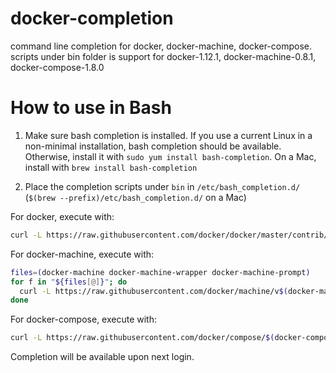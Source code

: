 # docker-completion
command line completion for docker, docker-machine, docker-compose.
scripts under bin folder is support for docker-1.12.1, docker-machine-0.8.1, docker-compose-1.8.0

# How to use in Bash
1. Make sure bash completion is installed. 
If you use a current Linux in a non-minimal installation, bash completion should be available. Otherwise, install it with `sudo yum install bash-completion`. On a Mac, install with `brew install bash-completion`

2. Place the completion scripts under `bin` in `/etc/bash_completion.d/` (`$(brew --prefix)/etc/bash_completion.d/` on a Mac)

For docker, execute with:
```bash
curl -L https://raw.githubusercontent.com/docker/docker/master/contrib/completion/bash/docker > /etc/bash_completion.d/docker
```

For docker-machine, execute with:
```bash
files=(docker-machine docker-machine-wrapper docker-machine-prompt)
for f in "${files[@]}"; do
  curl -L https://raw.githubusercontent.com/docker/machine/v$(docker-machine --version | tr -ds ',' ' ' | awk 'NR==1{print $(3)}')/contrib/completion/bash/$f.bash > /etc/bash_completion.d/$f
done
```

For docker-compose, execute with:
```bash
curl -L https://raw.githubusercontent.com/docker/compose/$(docker-compose version --short)/contrib/completion/bash/docker-compose > /etc/bash_completion.d/docker-compose
```
Completion will be available upon next login.
